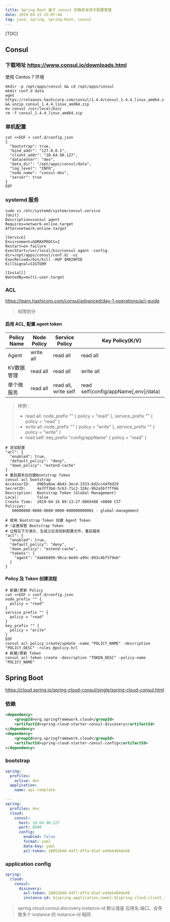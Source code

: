 ```yaml
---
title: Spring Boot 基于 consul 的服务发现于配置管理
date: 2019-04-15 15:07:44
tag: java, spring, spring-boot, consul
---
```

[TOC]

## Consul
### 下载地址 https://www.consul.io/downloads.html
使用 Centos 7 环境
```
mkdir -p /opt/apps/consul && cd /opt/apps/consul
mkdir conf.d data
wget https://releases.hashicorp.com/consul/1.4.4/consul_1.4.4_linux_amd64.zip && unzip consul_1.4.4_linux_amd64.zip
mv consul /usr/local/bin/
rm -f consul_1.4.4_linux_amd64.zip
```
### 单机配置
```
cat <<EOF > conf.d/config.json
{
  "bootstrap": true,
  "bind_addr": "127.0.0.1",
  "client_addr": "10.64.90.127",
  "datacenter": "dev",
  "data_dir": "/opt/apps/consul/data",
  "log_level": "INFO",
  "node_name": "consul-dev",
  "server": true
}
EOF
```

### systemd 服务
```
sudo vi /etc/systemd/system/consul.service
[Unit]
Description=consul agent
Requires=network-online.target
After=network-online.target

[Service]
Environment=GOMAXPROCS=2
Restart=on-failure
ExecStart=/usr/local/bin/consul agent -config-dir=/opt/apps/consul/conf.d/ -ui
ExecReload=/bin/kill -HUP $MAINPID
KillSignal=SIGTERM

[Install]
WantedBy=multi-user.target
```

### ACL
https://learn.hashicorp.com/consul/advanced/day-1-operations/acl-guide

> 权限划分

#### 启用 ACL, 配置 agent token
|Policy Name|Node Policy|Service Policy|Key Policy(K/V)|
|-|-|-|-|
|Agent|write all|read all|read all|
|KV数据管理|read all|read all|write all|
|单个微服务|read all|read all, write self|read self(config/appName\[,env\]/data)|


> 样例：
> - read all: node_prefix "" { policy = "read" }, service_prefix "" { policy = "read" }
> - write all: node_prefix "" { policy = "write" }, service_prefix "" { policy = "write" }
> - read self: key_prefix "config/appName" { policy = "read" }
```
# 添加配置
"acl": {
  "enabled": true,
  "default_policy": "deny",
  "down_policy": "extend-cache"
}
# 重启服务后创建Bootstrap Token
consul acl bootstrap
AccessorID:   d985a0ae-8b42-3ec4-3333-6d2cc44fbd19
SecretID:     4e3ff3bd-5c63-71c2-328c-9b2a5bf7ff66
Description:  Bootstrap Token (Global Management)
Local:        false
Create Time:  2019-04-16 09:13:27.0869488 +0800 CST
Policies:
   00000000-0000-0000-0000-000000000001 - global-management

# 使用 Bootstrap Token 创建 Agent Token
# !妥善保管 Bootstrap Token
# 过程见下方演示，生成之后添加到配置文件，重启服务
"acl": {
  "enabled": true,
  "default_policy": "deny",
  "down_policy": "extend-cache",
  "tokens": {
    "agent": "da666809-98ca-0e94-a99c-893c4bf5f9eb"
  }
}
```

#### Policy 及 Token 创建流程
```
# 新建/更新 Policy
cat <<EOF > conf.d/config.json
node_prefix "" {
  policy = "read"
}
service_prefix "" {
  policy = "read"
}
key_prefix "" {
  policy = "write"
}
EOF
consul acl policy create/update -name "POLICY_NAME" -description "POLICY_DESC" -rules @policy.hcl
# 新建/更新 Token
consul acl token create -description "TOKEN_DESC" -policy-name "POLICY_NAME"
```

## Spring Boot
https://cloud.spring.io/spring-cloud-consul/single/spring-cloud-consul.html
### 依赖
```xml
<dependency>
    <groupId>org.springframework.cloud</groupId>
    <artifactId>spring-cloud-starter-consul-discovery</artifactId>
</dependency>
<dependency>
    <groupId>org.springframework.cloud</groupId>
    <artifactId>spring-cloud-starter-consul-config</artifactId>
</dependency>
```

### bootstrap
```yaml
spring:
  profiles:
    active: dev
  application:
    name: api-template

---
spring:
  profiles: dev
  cloud:
    consul:
      host: 10.64.90.127
      port: 8500
      config:
        enabled: false
        format: yaml
        data-key: yaml
        acl-token: 18052848-44f7-dffa-d1af-e49eb484de49
```

### application config
```yaml
spring:
  cloud:
    consul:
      discovery:
        acl-token: 18052848-44f7-dffa-d1af-e49eb484de49
        instance-id: ${spring.application.name}:${spring.cloud.client.ip-address}:${server.port}
```

> spring.cloud.consul.discovery.instance-id 默认值是 应用名:端口，会导致多个 instance 的 instance-id 相同